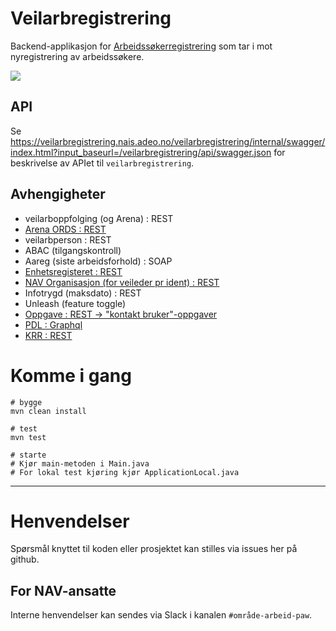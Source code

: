# Veilarbregistrering

Backend-applikasjon for [Arbeidssøkerregistrering](https://github.com/navikt/arbeidssokerregistrering) som tar i mot nyregistrering av arbeidssøkere.

![](https://github.com/navikt/veilarbregistrering/workflows/Build,%20push,%20deploy%20%F0%9F%92%AA/badge.svg)

## API
Se https://veilarbregistrering.nais.adeo.no/veilarbregistrering/internal/swagger/index.html?input_baseurl=/veilarbregistrering/api/swagger.json 
for beskrivelse av APIet til `veilarbregistrering`.

## Avhengigheter
- veilarboppfolging (og Arena) : REST
- [Arena ORDS : REST](src/main/java/no/nav/fo/veilarbregistrering/arbeidssoker/adapter/README.md)
- veilarbperson : REST
- ABAC (tilgangskontroll)
- Aareg (siste arbeidsforhold) : SOAP
- [Enhetsregisteret : REST](src/main/java/no/nav/fo/veilarbregistrering/enhet/adapter/README.md)
- [NAV Organisasjon (for veileder pr ident) : REST](src/main/java/no/nav/fo/veilarbregistrering/orgenhet/adapter/README.md)
- Infotrygd (maksdato) : REST
- Unleash (feature toggle)
- [Oppgave : REST -> "kontakt bruker"-oppgaver](src/main/java/no/nav/fo/veilarbregistrering/oppgave/adapter/README.md)
- [PDL : Graphql](src/main/java/no/nav/fo/veilarbregistrering/bruker/pdl/README.md)
- [KRR : REST](src/main/java/no/nav/fo/veilarbregistrering/bruker/krr/README.md)

# Komme i gang

```
# bygge
mvn clean install 

# test
mvn test

# starte
# Kjør main-metoden i Main.java
# For lokal test kjøring kjør ApplicationLocal.java
```

---

# Henvendelser

Spørsmål knyttet til koden eller prosjektet kan stilles via issues her på github.

## For NAV-ansatte

Interne henvendelser kan sendes via Slack i kanalen `#område-arbeid-paw`.
